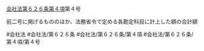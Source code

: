 [会社法第６２６条第４項](会社法＿＿＿＿第６２６条第４項)第４号

前二号に掲げるもののほか、法務省令で定める各勘定科目に計上した額の合計額


#会社法
#会社法/第６２６条
#会社法/第６２６条/第４項
#会社法/第６２６条/第４項/第４号
